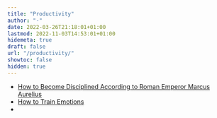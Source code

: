 ```yaml
---
title: "Productivity"
author: "-"
date: 2022-03-26T21:18:01+01:00
lastmod: 2022-11-03T14:53:01+01:00
hidemeta: true 
draft: false
url: "/productivity/"
showtoc: false
hidden: true
---
```


* [How to Become Disciplined According to Roman Emperor Marcus Aurelius](/how-to-become-disciplined-according-to-roman-emperor-marcus-aurelius/)
* [How to Train Emotions](/How-to-train-emotions/)
* 


